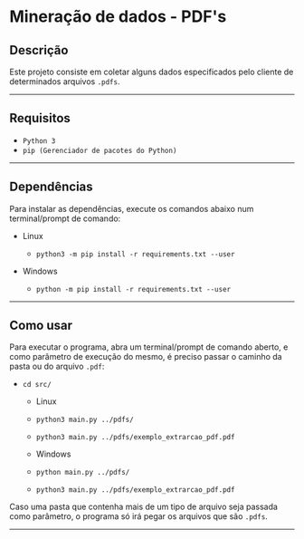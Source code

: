 # Mineração de dados - PDF's

## Descrição
Este projeto consiste em coletar alguns dados especificados pelo cliente de determinados arquivos `.pdfs`.

---
## Requisitos

* `Python 3`
* `pip (Gerenciador de pacotes do Python)`

---
## Dependências

Para instalar as dependências, execute os comandos abaixo num terminal/prompt de comando:

* Linux
  * `python3 -m pip install -r requirements.txt --user`

* Windows
  * `python -m pip install -r requirements.txt --user`

---
## Como usar

Para executar o programa, abra um terminal/prompt de comando aberto, e como parâmetro de execução do mesmo, é preciso passar o caminho da pasta ou do arquivo `.pdf`:
* `cd src/`
    * Linux
    * `python3 main.py ../pdfs/`
    * `python3 main.py ../pdfs/exemplo_extrarcao_pdf.pdf`

    * Windows
    * `python main.py ../pdfs/`
    * `python3 main.py ../pdfs/exemplo_extrarcao_pdf.pdf`

Caso uma pasta que contenha mais de um tipo de arquivo seja passada como parâmetro, o programa só irá pegar os arquivos que são `.pdfs`.

---